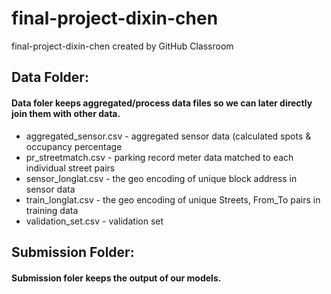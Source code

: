 # final-project-dixin-chen
final-project-dixin-chen created by GitHub Classroom

## Data Folder:
#### Data foler keeps aggregated/process data files so we can later directly join them with other data.
- aggregated_sensor.csv  - aggregated sensor data (calculated spots & occupancy percentage
- pr_streetmatch.csv - parking record meter data matched to each individual street pairs
- sensor_longlat.csv - the geo encoding of unique block address in sensor data
- train_longlat.csv - the geo encoding of unique Streets, From_To pairs in training data 
- validation_set.csv - validation set

## Submission Folder:
#### Submission foler keeps the output of our models.
